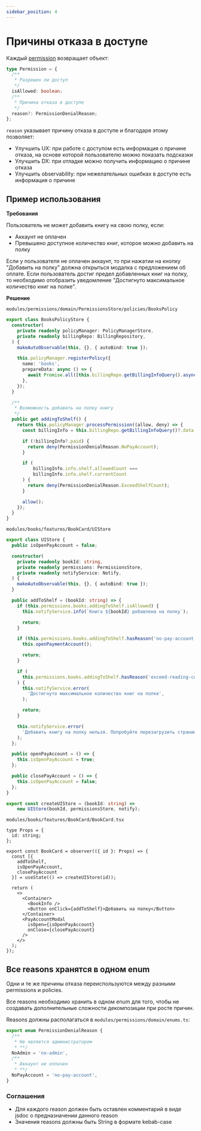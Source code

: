 ```yaml
---
sidebar_position: 4
---
```


# Причины отказа в доступе

Каждый [permission](./permissionsFormation) возвращает объект:
```ts
type Permission = {
  /**
   * Разрешен ли доступ
   */
  isAllowed: boolean;
  /**
   * Причина отказа в доступе
   */
  reason?: PermissionDenialReason;
};
```

`reason` указывает причину отказа в доступе и благодаря этому позволяет:
- Улучшить UX: при работе с доступом есть информация о причине отказа, на основе которой пользователю можно показать подсказки
- Улучшить DX: при отладке можно получить информацию о причине отказа
- Улучшить observability: при нежелательных ошибках в доступе есть информация о причине

## Пример использования

**Требования**

Пользователь не может добавить книгу на свою полку, если:
- Аккаунт не оплачен
- Превышено доступное количество книг, которое можно добавить на полку

Если у пользователя не оплачен аккаунт, то при нажатии на кнопку "Добавить на полку" должна открыться модалка с предложением об оплате.
Если пользователь достиг предел добавленных книг на полку, то необходимо отобразить уведомление "Достигнуто максимальное количество книг на полке".

**Решение**

```modules/permissions/domain/PermissionsStore/policies/BooksPolicy```
```ts
export class BooksPolicyStore {
  constructor(
    private readonly policyManager: PolicyManagerStore,
    private readonly billingRepo: BillingRepository,
  ) {
    makeAutoObservable(this, {}, { autoBind: true });

    this.policyManager.registerPolicy({
      name: 'books',
      prepareData: async () => {
        await Promise.all([this.billingRepo.getBillingInfoQuery().async()]);
      },
    });
  }

  /**
   * Возможность добавить на полку книгу
   */
  public get addingToShelf() {
    return this.policyManager.processPermission((allow, deny) => {
      const billingInfo = this.billingRepo.getBillingInfoQuery()?.data;

      if (!billingInfo?.paid) {
        return deny(PermissionDenialReason.NoPayAccount);
      }

      if (
          billingInfo.info.shelf.allowedCount ===
          billingInfo.info.shelf.currentCount
      ) {
        return deny(PermissionDenialReason.ExceedShelfCount);
      }

      allow();
    });
  }
}
```

```modules/books/features/BookCard/UIStore```
```ts
export class UIStore {
  public isOpenPayAccount = false;

  constructor(
    private readonly bookId: string,
    private readonly permissions: PermissionsStore,
    private readonly notifyService: Notify,
  ) {
    makeAutoObservable(this, {}, { autoBind: true });
  }

  public addToShelf = (bookId: string) => {
    if (this.permissions.books.addingToShelf.isAllowed) {
      this.notifyService.info(`Книга ${bookId} добавлена на полку`);

      return;
    }

    if (this.permissions.books.addingToShelf.hasReason('no-pay-account')) {
      this.openPaymentAccount();

      return;
    }

    if (
      this.permissions.books.addingToShelf.hasReason('exceed-reading-count')
    ) {
      this.notifyService.error(
        'Достигнуто максимальное количество книг на полке',
      );

      return;
    }

    this.notifyService.error(
      'Добавить книгу на полку нельзя. Попробуйте перезагрузить страницу',
    );
  };

  public openPayAccount = () => {
    this.isOpenPayAccount = true;
  };

  public closePayAccount = () => {
    this.isOpenPayAccount = false;
  };
}

export const createUIStore = (bookId: string) =>
    new UIStore(bookId, permissionsStore, notify);
```

```modules/books/features/BookCard/BookCard.tsx```
```tsx
type Props = {
  id: string;
};

export const BookCard = observer(({ id }: Props) => {
  const [{
    addToShelf,
    isOpenPayAccount,
    closePayAccount
  }] = useState(() => createUIStore(id));

  return (
    <>
      <Container>
        <BookInfo />
        <Button onClick={addToShelf}>Добавить на полку</Button>
      </Container>
      <PayAccountModal
        isOpen={isOpenPayAccount}
        onClose={closePayAccount}
      />
    </>
  );
});
```

## Все reasons хранятся в одном enum

Одни и те же причины отказа переиспользуются между разными permissions и policies.

Все reasons необходимо хранить в одном enum для того, чтобы не создавать дополнительные сложности декомпозиции при росте причин.

Reasons должны располагаться в `modules/permissions/domain/enums.ts`:
```ts
export enum PermissionDenialReason {
  /**
   * Не является администратором
   * **/
  NoAdmin = 'no-admin',
  /**
   * Аккаунт не оплачен
   * **/
  NoPayAccount = 'no-pay-account',
}
```

### Соглашения

- Для каждого reason должен быть оставлен комментарий в виде jsdoc о предназначении данного reason
- Значения reasons должны быть String в формате kebab-case

